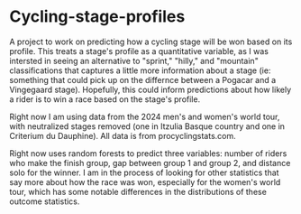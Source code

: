 # Cycling-stage-profiles
A project to work on predicting how a cycling stage will be won based on its profile. This treats a stage's profile as a quantitative variable, as I was intersted in seeing an alternative to "sprint," "hilly," and "mountain" classifications that captures a little more information about a stage (ie: something that could pick up on the differnce between a Pogacar and a Vingegaard stage). Hopefully, this could inform predictions about how likely a rider is to win a race based on the stage's profile. 

Right now I am using data from the 2024 men's and women's world tour, with neutralized stages removed (one in Itzulia Basque country and one in Criterium du Dauphine). All data is from procyclingstats.com.

Right now uses random forests to predict three variables: number of riders who make the finish group, gap between group 1 and group 2, and distance solo for the winner. I am in the process of looking for other statistics that say more about how the race was won, especially for the women's world tour, which has some notable differences in the distributions of these outcome statistics. 
